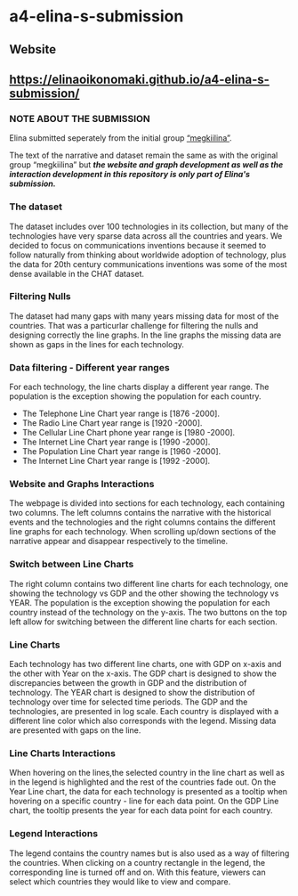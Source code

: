 # a4-elina-s-submission

## Website

## https://elinaoikonomaki.github.io/a4-elina-s-submission/


### NOTE ABOUT THE SUBMISSION

Elina submitted seperately from the initial group [“megkiilina”](https://github.com/6859-sp21/a4-megkiilina).

The text of the narrative and dataset remain the same as with the original group “megkiilina” but ***the website and graph development as well as the interaction development in this repository is only part of Elina's submission.***

### The dataset

The dataset includes over 100 technologies in its collection, but many of the technologies have very sparse data across all the countries and years. We decided to focus on communications inventions because it seemed to follow naturally from thinking about worldwide adoption of technology, plus the data for 20th century communications inventions was some of the most dense available in the CHAT dataset.

### Filtering Nulls

The dataset had many gaps with many years missing data for most of the countries. That was a particurlar challenge for filtering the nulls and designing correctly the line graphs. In the line graphs the missing data are shown as gaps in the lines for each technology. 

### Data filtering - Different year ranges

For each technology, the line charts display a different year range. The population is the exception showing the population for each country.
- The Telephone Line Chart year range is [1876 -2000].
- The Radio Line Chart year range is [1920 -2000].
- The Cellular Line Chart phone year range is [1980 -2000].
- The Internet Line Chart year range is [1990 -2000].
- The Population Line Chart year range is [1960 -2000].
- The Internet Line Chart year range is [1992 -2000].

### Website and Graphs Interactions

The webpage is divided into sections for each technology, each containing two columns. The left columns contains the narrative with the historical events and the technologies and the right columns contains the different line graphs for each technology. When scrolling up/down sections of the narrative appear and disappear respectively to the timeline.  

### Switch between Line Charts

The right column contains two different line charts for each technology, one showing the technology vs GDP and the other showing the technology vs YEAR. The population is the exception showing the population for each country instead of the technology on the y-axis. The two buttons on the top left allow for switching between the different line charts for each section. 

### Line Charts

Each technology has two different line charts, one with GDP on x-axis and the other with Year on the x-axis. The GDP chart is designed to show the discrepancies between the growth in GDP and the distribution of technology. The YEAR chart is designed to show the distribution of technology over time for selected time periods. The GDP and the technologies, are presented in log scale. Each country is displayed with a different line color which also corresponds with the legend. Missing data are presented with gaps on the line. 

### Line Charts Interactions

When hovering on the lines,the selected country in the line chart as well as in the legend is highlighted and the rest of the countries fade out. On the Year Line chart, the data for each technology is presented as a tooltip when hovering on a specific country - line for each data point. On the GDP Line chart, the tooltip presents the year for each data point for each country. 

### Legend Interactions

The legend contains the country names but is also used as a way of filtering the countries. When clicking on a country rectangle in the legend, the corresponding line is turned off and on. With this feature, viewers can select which countries they would like to view and compare.  

